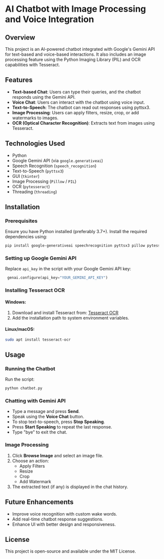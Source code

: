 # AI Chatbot with Image Processing and Voice Integration

## Overview
This project is an AI-powered chatbot integrated with Google's Gemini API for text-based and voice-based interactions. It also includes an image processing feature using the Python Imaging Library (PIL) and OCR capabilities with Tesseract.

## Features
- **Text-based Chat**: Users can type their queries, and the chatbot responds using the Gemini API.
- **Voice Chat**: Users can interact with the chatbot using voice input.
- **Text-to-Speech**: The chatbot can read out responses using pyttsx3.
- **Image Processing**: Users can apply filters, resize, crop, or add watermarks to images.
- **OCR (Optical Character Recognition)**: Extracts text from images using Tesseract.

## Technologies Used
- Python
- Google Gemini API (via `google.generativeai`)
- Speech Recognition (`speech_recognition`)
- Text-to-Speech (`pyttsx3`)
- GUI (`tkinter`)
- Image Processing (`Pillow` / `PIL`)
- OCR (`pytesseract`)
- Threading (`threading`)

## Installation
### Prerequisites
Ensure you have Python installed (preferably 3.7+). Install the required dependencies using:

```sh
pip install google-generativeai speechrecognition pyttsx3 pillow pytesseract
```

### Setting up Google Gemini API
Replace `api_key` in the script with your Google Gemini API key:
```python
 genai.configure(api_key="YOUR_GEMINI_API_KEY")
```

### Installing Tesseract OCR
#### Windows:
1. Download and install Tesseract from: [Tesseract OCR](https://github.com/UB-Mannheim/tesseract/wiki)
2. Add the installation path to system environment variables.

#### Linux/macOS:
```sh
sudo apt install tesseract-ocr
```

## Usage
### Running the Chatbot
Run the script:
```sh
python chatbot.py
```

### Chatting with Gemini API
- Type a message and press **Send**.
- Speak using the **Voice Chat** button.
- To stop text-to-speech, press **Stop Speaking**.
- Press **Start Speaking** to repeat the last response.
- Type "bye" to exit the chat.

### Image Processing
1. Click **Browse Image** and select an image file.
2. Choose an action:
   - Apply Filters
   - Resize
   - Crop
   - Add Watermark
3. The extracted text (if any) is displayed in the chat history.

## Future Enhancements
- Improve voice recognition with custom wake words.
- Add real-time chatbot response suggestions.
- Enhance UI with better design and responsiveness.

## License
This project is open-source and available under the MIT License.

